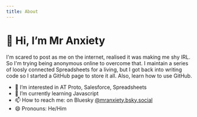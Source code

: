 ```yaml
---
title: About
---
```


# 👋 Hi, I’m Mr Anxiety
I'm scared to post as me on the internet, realised it was making me shy IRL. So I'm trying being anonymous online to overcome that. I maintain a series of loosly connected Spreadsheets for a living, but I got back into writing code so I started a GitHub page to store it all. Also, learn how to use GitHub.
- 👀 I’m interested in AT Proto, Salesforce, Spreadsheets
- 🌱 I’m currently learning Javascript
- 📫 How to reach me: on Bluesky [@mranxiety.bsky.social](https://bsky.app/profile/mranxiety.bsky.social)
- 😄 Pronouns: He/Him
